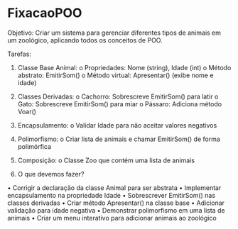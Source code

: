 # FixacaoPOO

Objetivo:
Criar um sistema para gerenciar diferentes tipos de animais em um zoológico,
aplicando todos os conceitos de POO.

Tarefas:
1. Classe Base Animal:
o Propriedades: Nome (string), Idade (int)
o Método abstrato: EmitirSom()
o Método virtual: Apresentar() (exibe nome e idade)
2. Classes Derivadas:
o Cachorro: Sobrescreve EmitirSom() para latir
o Gato: Sobrescreve EmitirSom() para miar
o Pássaro: Adiciona método Voar()
3. Encapsulamento:
o Validar Idade para não aceitar valores negativos
4. Polimorfismo:
o Criar lista de animais e chamar EmitirSom() de forma polimórfica
5. Composição:
o Classe Zoo que contém uma lista de animais

1. O que devemos fazer?

• Corrigir a declaração da classe Animal para ser abstrata
• Implementar encapsulamento na propriedade Idade
• Sobrescrever EmitirSom() nas classes derivadas
• Criar método Apresentar() na classe base
• Adicionar validação para idade negativa
• Demonstrar polimorfismo em uma lista de animais
• Criar um menu interativo para adicionar animais ao zoológico
